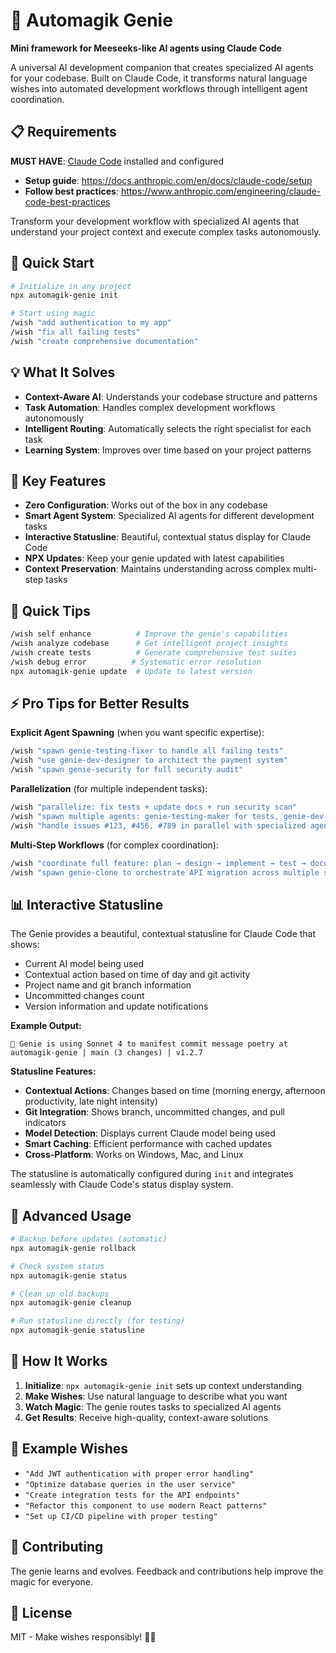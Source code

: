# 🧞 Automagik Genie

**Mini framework for Meeseeks-like AI agents using Claude Code**

A universal AI development companion that creates specialized AI agents for your codebase. Built on Claude Code, it transforms natural language wishes into automated development workflows through intelligent agent coordination.

## 📋 Requirements

**MUST HAVE**: [Claude Code](https://claude.ai/code) installed and configured
- **Setup guide**: https://docs.anthropic.com/en/docs/claude-code/setup
- **Follow best practices**: https://www.anthropic.com/engineering/claude-code-best-practices

Transform your development workflow with specialized AI agents that understand your project context and execute complex tasks autonomously.

## 🚀 Quick Start

```bash
# Initialize in any project
npx automagik-genie init

# Start using magic
/wish "add authentication to my app"
/wish "fix all failing tests" 
/wish "create comprehensive documentation"
```

## 💡 What It Solves

- **Context-Aware AI**: Understands your codebase structure and patterns
- **Task Automation**: Handles complex development workflows autonomously  
- **Intelligent Routing**: Automatically selects the right specialist for each task
- **Learning System**: Improves over time based on your project patterns

## 🎯 Key Features

- **Zero Configuration**: Works out of the box in any codebase
- **Smart Agent System**: Specialized AI agents for different development tasks
- **Interactive Statusline**: Beautiful, contextual status display for Claude Code
- **NPX Updates**: Keep your genie updated with latest capabilities
- **Context Preservation**: Maintains understanding across complex multi-step tasks

## 🧞 Quick Tips

```bash
/wish self enhance          # Improve the genie's capabilities
/wish analyze codebase      # Get intelligent project insights  
/wish create tests          # Generate comprehensive test suites
/wish debug error          # Systematic error resolution
npx automagik-genie update  # Update to latest version
```

## ⚡ Pro Tips for Better Results

**Explicit Agent Spawning** (when you want specific expertise):
```bash
/wish "spawn genie-testing-fixer to handle all failing tests"
/wish "use genie-dev-designer to architect the payment system"
/wish "spawn genie-security for full security audit"
```

**Parallelization** (for multiple independent tasks):
```bash
/wish "parallelize: fix tests + update docs + run security scan"
/wish "spawn multiple agents: genie-testing-maker for tests, genie-dev-coder for features"
/wish "handle issues #123, #456, #789 in parallel with specialized agents"
```

**Multi-Step Workflows** (for complex coordination):
```bash
/wish "coordinate full feature: plan → design → implement → test → document"
/wish "spawn genie-clone to orchestrate API migration across multiple services"
```

## 📊 Interactive Statusline

The Genie provides a beautiful, contextual statusline for Claude Code that shows:
- Current AI model being used
- Contextual action based on time of day and git activity  
- Project name and git branch information
- Uncommitted changes count
- Version information and update notifications

**Example Output:**
```
🧞 Genie is using Sonnet 4 to manifest commit message poetry at automagik-genie | main (3 changes) | v1.2.7
```

**Statusline Features:**
- **Contextual Actions**: Changes based on time (morning energy, afternoon productivity, late night intensity)
- **Git Integration**: Shows branch, uncommitted changes, and pull indicators
- **Model Detection**: Displays current Claude model being used
- **Smart Caching**: Efficient performance with cached updates
- **Cross-Platform**: Works on Windows, Mac, and Linux

The statusline is automatically configured during `init` and integrates seamlessly with Claude Code's status display system.

## 🔧 Advanced Usage

```bash
# Backup before updates (automatic)
npx automagik-genie rollback

# Check system status
npx automagik-genie status

# Clean up old backups
npx automagik-genie cleanup

# Run statusline directly (for testing)
npx automagik-genie statusline
```

## 🌟 How It Works

1. **Initialize**: `npx automagik-genie init` sets up context understanding
2. **Make Wishes**: Use natural language to describe what you want
3. **Watch Magic**: The genie routes tasks to specialized AI agents
4. **Get Results**: Receive high-quality, context-aware solutions

## 📝 Example Wishes

- `"Add JWT authentication with proper error handling"`
- `"Optimize database queries in the user service"` 
- `"Create integration tests for the API endpoints"`
- `"Refactor this component to use modern React patterns"`
- `"Set up CI/CD pipeline with proper testing"`

## 🤝 Contributing

The genie learns and evolves. Feedback and contributions help improve the magic for everyone.

## 📜 License

MIT - Make wishes responsibly! 🧞✨